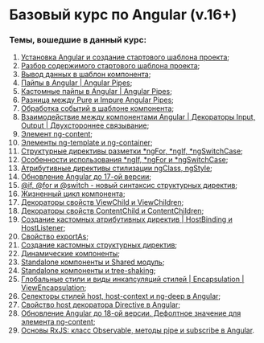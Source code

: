 # Базовый курс по Angular (v.16+)

### Темы, вошедшие в данный курс:

1. [Установка Angular и создание стартового шаблона проекта](https://youtu.be/fcsg0RzKrm8);
2. [Разбор содержимого стартового шаблона проекта](https://youtu.be/NbT_kj8N8lU);
3. [Вывод данных в шаблон компонента](https://youtu.be/YJEnopFp8Ak);
4. [Пайпы в Angular | Angular Pipes](https://youtu.be/uH8GFf68n3Y);
5. [Кастомные пайпы в Angular | Angular Pipes](https://youtu.be/aaBSCHwsYiw);
6. [Разница между Pure и Impure Angular Pipes](https://youtu.be/QSxMaa9YCgI);
7. [Обработка событий в шаблоне компонента](https://youtu.be/hQ5hIFalxJE);
8. [Взаимодействие между компонентами Angular | Декораторы Input, Output | Двухстороннее связывание](https://youtu.be/VUgOLgnBPcs);
9. [Элемент ng-content](https://youtu.be/sKYHlkVMAI4);
10. [Элементы ng-template и ng-container](https://youtu.be/vMxJPxWS0aI);
11. [Структурные директивы разметки *ngFor, *ngIf, \*ngSwitchCase](https://youtu.be/vLlO-FDSyts);
12. [Особенности использования *ngIf, *ngFor и \*ngSwitchCase](https://youtu.be/Ag4bCejYr-U);
13. [Атрибутивные директивы стилизации ngClass, ngStyle](https://youtu.be/qNUp8t5QOxs);
14. [Обновление Angular до 17-ой версии](https://youtu.be/U6CBWjEHYds);
15. [@if, @for и @switch - новый синтаксис структурных директив](https://youtu.be/8Mv-kj9XWCs);
16. [Жизненный цикл компонента](https://youtu.be/Nnf6gtAY0vc);
17. [Декораторы свойств ViewChild и ViewChildren](https://youtu.be/R3kexfhgU4Q);
18. [Декораторы свойств ContentChild и ContentChildren](https://youtu.be/zKvPvfkbHrw);
19. [Создание кастомных атрибутивных директив | HostBinding и HostListener](https://youtu.be/qHfHV5Ej4pg);
20. [Свойство exportAs](https://youtu.be/7W-EMTHV8dQ);
21. [Создание кастомных структурных директив](https://youtu.be/U16l0-Aoy5Y);
22. [Динамические компоненты](https://youtu.be/GC6H9NF9w1o);
23. [Standalone компоненты и Shared модуль](https://youtu.be/mDdCB2oR9IE);
24. [Standalone компоненты и tree-shaking](https://youtu.be/ca2zuEDsDhs);
25. [Глобальные стили и виды инкапсуляций стилей | Encapsulation | ViewEncapsulation](https://youtu.be/5sx8_jKl5GU);
26. [Селекторы стилей host, host-context и ng-deep в Angular](https://youtu.be/1GlMQJmSla0);
27. [Свойство host декоратора Directive в Angular](https://youtu.be/Do99IohSCSw);
28. [Обновление Angular до 18-ой версии. Дефолтное значение для элемента ng-content](https://youtu.be/RvxHBg7izVw);
29. [Основы RxJS: класс Observable, методы pipe и subscribe в Angular](https://youtu.be/vHDtZp2QltI).
